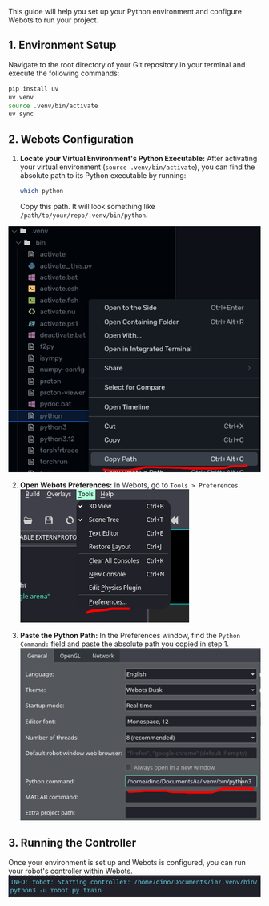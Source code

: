 This guide will help you set up your Python environment and configure Webots to run your project.

## 1. Environment Setup

Navigate to the root directory of your Git repository in your terminal and execute the following commands:

```bash
pip install uv
uv venv
source .venv/bin/activate
uv sync
```

## 2. Webots Configuration

1. **Locate your Virtual Environment's Python Executable:**
   After activating your virtual environment (`source .venv/bin/activate`), you can find the absolute path to its Python executable by running:
   ```bash
   which python
   ```
   Copy this path. It will look something like `/path/to/your/repo/.venv/bin/python`.
   
![alt text](image-1.png)

2. **Open Webots Preferences:**
   In Webots, go to `Tools > Preferences`.
![alt text](image.png)

3. **Paste the Python Path:**
   In the Preferences window, find the `Python Command:` field and paste the absolute path you copied in step 1.
![alt text](image-2.png)

## 3. Running the Controller

Once your environment is set up and Webots is configured, you can run your robot's controller within Webots.
![alt text](image-3.png)